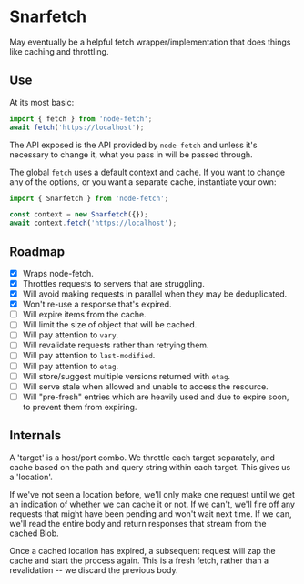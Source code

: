 # Snarfetch

May eventually be a helpful fetch wrapper/implementation that does things like caching and throttling.

## Use

At its most basic:

```javascript
import { fetch } from 'node-fetch';
await fetch('https://localhost');
```

The API exposed is the API provided by `node-fetch` and unless it's necessary to change it, what you pass in will be passed through.

The global `fetch` uses a default context and cache.
If you want to change any of the options, or you want a separate cache, instantiate your own:

```javascript
import { Snarfetch } from 'node-fetch';

const context = new Snarfetch({});
await context.fetch('https://localhost');
```

## Roadmap

-   [x] Wraps node-fetch.
-   [x] Throttles requests to servers that are struggling.
-   [x] Will avoid making requests in parallel when they may be deduplicated.
-   [x] Won't re-use a response that's expired.
-   [ ] Will expire items from the cache.
-   [ ] Will limit the size of object that will be cached.
-   [ ] Will pay attention to `vary`.
-   [ ] Will revalidate requests rather than retrying them.
-   [ ] Will pay attention to `last-modified`.
-   [ ] Will pay attention to `etag`.
-   [ ] Will store/suggest multiple versions returned with `etag`.
-   [ ] Will serve stale when allowed and unable to access the resource.
-   [ ] Will "pre-fresh" entries which are heavily used and due to expire soon, to prevent them from expiring.

## Internals

A 'target' is a host/port combo.
We throttle each target separately, and cache based on the path and query string within each target.
This gives us a 'location'.

If we've not seen a location before, we'll only make one request until we get an indication of whether we can cache it or not.
If we can't, we'll fire off any requests that might have been pending and won't wait next time.
If we can, we'll read the entire body and return responses that stream from the cached Blob.

Once a cached location has expired, a subsequent request will zap the cache and start the process again.
This is a fresh fetch, rather than a revalidation -- we discard the previous body.
